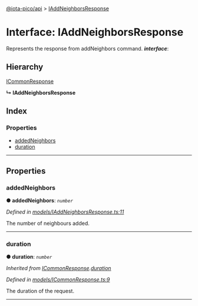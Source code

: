 [@iota-pico/api](../README.md) > [IAddNeighborsResponse](../interfaces/iaddneighborsresponse.md)

# Interface: IAddNeighborsResponse

Represents the response from addNeighbors command.
*__interface__*: 

## Hierarchy

 [ICommonResponse](icommonresponse.md)

**↳ IAddNeighborsResponse**

## Index

### Properties

* [addedNeighbors](iaddneighborsresponse.md#addedneighbors)
* [duration](iaddneighborsresponse.md#duration)

---

## Properties

<a id="addedneighbors"></a>

###  addedNeighbors

**● addedNeighbors**: *`number`*

*Defined in [models/IAddNeighborsResponse.ts:11](https://github.com/iota-pico/api/blob/2556ace/src/models/IAddNeighborsResponse.ts#L11)*

The number of neighbours added.

___
<a id="duration"></a>

###  duration

**● duration**: *`number`*

*Inherited from [ICommonResponse](icommonresponse.md).[duration](icommonresponse.md#duration)*

*Defined in [models/ICommonResponse.ts:9](https://github.com/iota-pico/api/blob/2556ace/src/models/ICommonResponse.ts#L9)*

The duration of the request.

___

